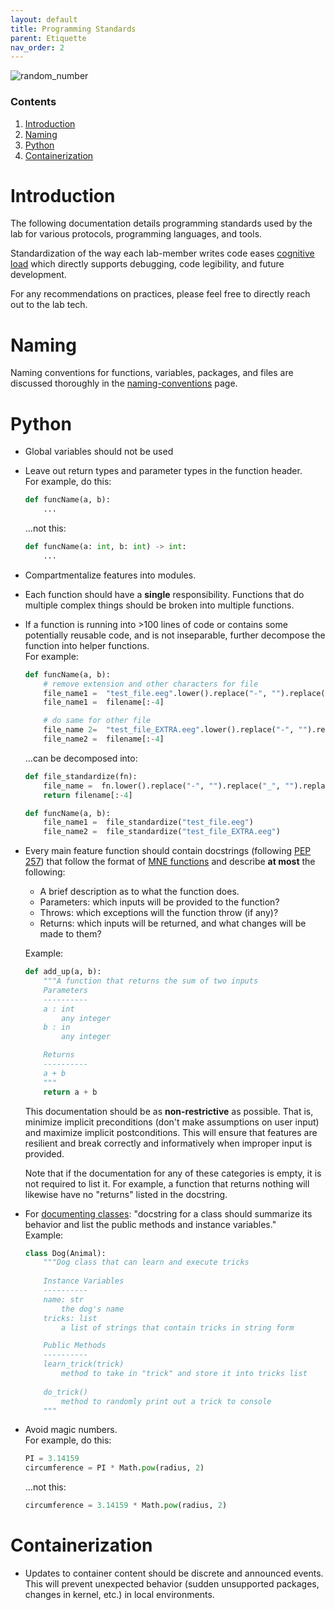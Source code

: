 ```yaml
---
layout: default
title: Programming Standards
parent: Etiquette
nav_order: 2
---
```


![random_number](https://user-images.githubusercontent.com/26397102/124515039-73b09d80-ddac-11eb-98b4-cf4d8905dfa3.png)

### Contents

1. [Introduction](#Introduction)
2. [Naming](#Naming)
3. [Python](#Python)
4. [Containerization](#Containerization)

# Introduction
The following documentation details programming standards used by the lab for various protocols, programming languages, and tools.

Standardization of the way each lab-member writes code eases [cognitive load](https://en.wikipedia.org/wiki/Cognitive_load) which directly supports debugging, code legibility, and future development. 

For any recommendations on practices, please feel free to directly reach out to the lab tech. 

# Naming
Naming conventions for functions, variables, packages, and files are discussed thoroughly in the [naming-conventions](https://raw.githubusercontent.com/NDCLab/wiki/main/docs/etiquette/naming-conventions.html) page. 

# Python

- Global variables should not be used

- Leave out return types and parameter types in the function header.<br/>
    For example, do this:
    ```python
    def funcName(a, b):
        ...
    ```
    ...not this:
    ```python
    def funcName(a: int, b: int) -> int:
        ...
    ```

- Compartmentalize features into modules. 

- Each function should have a **single** responsibility. Functions that do multiple complex things should be broken into multiple functions. 

- If a function is running into >100 lines of code or contains some potentially reusable code, and is not inseparable, further decompose the function into helper functions.<br/> 
    For example:
    ```python
    def funcName(a, b):
        # remove extension and other characters for file 
        file_name1 =  "test_file.eeg".lower().replace("-", "").replace("_", "").replace(" ", "")
        file_name1 =  filename[:-4] 

        # do same for other file
        file_name 2=  "test_file_EXTRA.eeg".lower().replace("-", "").replace("_", "").replace(" ", "")
        file_name2 =  filename[:-4] 
    ```

    ...can be decomposed into:
    ```python
    def file_standardize(fn):
        file_name =  fn.lower().replace("-", "").replace("_", "").replace(" ", "")
        return filename[:-4] 

    def funcName(a, b):
        file_name1 =  file_standardize("test_file.eeg")
        file_name2 =  file_standardize("test_file_EXTRA.eeg")
    ```

- Every main feature function should contain docstrings (following [PEP 257](https://www.python.org/dev/peps/pep-0257/#multi-line-docstrings)) that follow the format of [MNE functions](https://github.com/mne-tools/mne-python/blob/maint/0.22/mne/io/egi/egi.py#L89-L154) and describe **at most** the following:
    - A brief description as to what the function does.
    - Parameters: which inputs will be provided to the function?
    - Throws: which exceptions will the function throw (if any)?
    - Returns: which inputs will be returned, and what changes will be made to them?
  
    Example:
    ```python
    def add_up(a, b):
        """A function that returns the sum of two inputs 
        Parameters 
        ----------
        a : int
            any integer
        b : in
            any integer

        Returns 
        ----------
        a + b
        """
        return a + b
    ```

    This documentation should be as **non-restrictive** as possible. That is, minimize implicit preconditions (don't make assumptions on user input) and maximize implicit postconditions. This will ensure that features are resilient and break correctly and informatively when improper input is provided. 

    Note that if the documentation for any of these categories is empty, it is not required to list it.  For example, a function that returns nothing will likewise have no "returns" listed in the docstring. 

- For [documenting classes](https://www.python.org/dev/peps/pep-0257/#multi-line-docstrings): "docstring for a class should summarize its behavior and list the public methods and instance variables."<br/>
    Example:
    ```python
    class Dog(Animal):
        """Dog class that can learn and execute tricks 
        
        Instance Variables
        ----------
        name: str
            the dog's name 
        tricks: list
            a list of strings that contain tricks in string form

        Public Methods
        ----------
        learn_trick(trick)
            method to take in "trick" and store it into tricks list
        
        do_trick()
            method to randomly print out a trick to console
        """
    ```

- Avoid magic numbers.<br/>
    For example, do this:
    ```python
    PI = 3.14159
    circumference = PI * Math.pow(radius, 2)
    ```
    ...not this:
    ```python
    circumference = 3.14159 * Math.pow(radius, 2)
    ```


# Containerization
- Updates to container content should be discrete and announced events. This will prevent unexpected behavior (sudden unsupported packages, changes in kernel, etc.) in local environments. 
